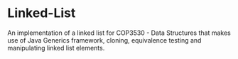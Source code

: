 # Linked-List
 An implementation of a linked list for COP3530 - Data Structures that makes use of Java Generics framework, cloning, 
 equivalence testing and manipulating linked list elements.

